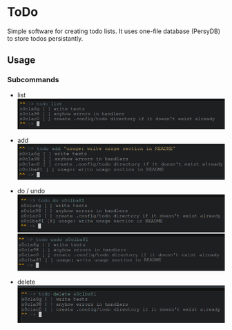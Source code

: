 # ToDo
Simple software for creating todo lists. It uses one-file database (PersyDB) to store todos persistantly.

## Usage

### Subcommands

- list
![list usage](img/list.png) 

- add
![add usage](img/add.png) 

- do / undo
![do usage](img/do.png) 
![undo usage](img/undo.png) 

- delete
![delete usage](img/delete.png) 
